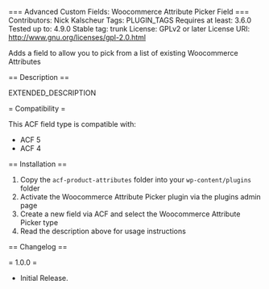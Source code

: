 === Advanced Custom Fields: Woocommerce Attribute Picker Field ===
Contributors: Nick Kalscheur
Tags: PLUGIN_TAGS
Requires at least: 3.6.0
Tested up to: 4.9.0
Stable tag: trunk
License: GPLv2 or later
License URI: http://www.gnu.org/licenses/gpl-2.0.html

Adds a field to allow you to pick from a list of existing Woocommerce Attributes

== Description ==

EXTENDED_DESCRIPTION

= Compatibility =

This ACF field type is compatible with:
* ACF 5
* ACF 4

== Installation ==

1. Copy the `acf-product-attributes` folder into your `wp-content/plugins` folder
2. Activate the Woocommerce Attribute Picker plugin via the plugins admin page
3. Create a new field via ACF and select the Woocommerce Attribute Picker type
4. Read the description above for usage instructions

== Changelog ==

= 1.0.0 =
* Initial Release.
